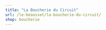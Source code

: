 ```yaml
---
title: "La Boucherie du Circuit"
url: /le-beausset/la-boucherie-du-circuit/
shop: boucherie
---
```

